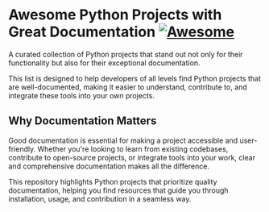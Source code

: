 # Awesome Python Projects with Great Documentation [![Awesome](https://cdn.rawgit.com/sindresorhus/awesome/d7305f38d29fed78fa85652e3a63e154dd8e8829/media/badge.svg)](https://github.com/sindresorhus/awesome)

A curated collection of Python projects that stand out not only for their functionality but also for their exceptional documentation. 

This list is designed to help developers of all levels find Python projects that are well-documented, making it easier to understand, contribute to, and integrate these tools into your own projects.

## Why Documentation Matters
Good documentation is essential for making a project accessible and user-friendly. Whether you're looking to learn from existing codebases, contribute to open-source projects, or integrate tools into your work, clear and comprehensive documentation makes all the difference. 

This repository highlights Python projects that prioritize quality documentation, helping you find resources that guide you through installation, usage, and contribution in a seamless way.
